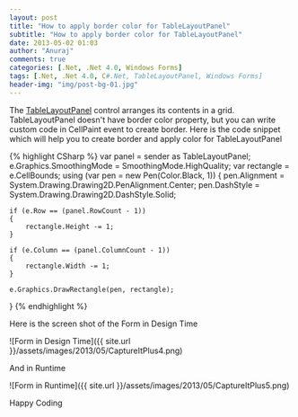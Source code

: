 ```yaml
---
layout: post
title: "How to apply border color for TableLayoutPanel"
subtitle: "How to apply border color for TableLayoutPanel"
date: 2013-05-02 01:03
author: "Anuraj"
comments: true
categories: [.Net, .Net 4.0, Windows Forms]
tags: [.Net, .Net 4.0, C#.Net, TableLayoutPanel, Windows Forms]
header-img: "img/post-bg-01.jpg"
---
```

The [TableLayoutPanel](http://msdn.microsoft.com/en-IN/library/h21wykkx.aspx) control arranges its contents in a grid. TableLayoutPanel doesn't have border color property, but you can write custom code in CellPaint event to create border. Here is the code snippet which will help you to create border and apply color for TableLayoutPanel

{% highlight CSharp %}
var panel = sender as TableLayoutPanel;
e.Graphics.SmoothingMode = SmoothingMode.HighQuality;
var rectangle = e.CellBounds;
using (var pen = new Pen(Color.Black, 1))
{
    pen.Alignment = System.Drawing.Drawing2D.PenAlignment.Center;
    pen.DashStyle = System.Drawing.Drawing2D.DashStyle.Solid;
    
    if (e.Row == (panel.RowCount - 1))
    {
        rectangle.Height -= 1;
    }

    if (e.Column == (panel.ColumnCount - 1))
    {
        rectangle.Width -= 1;
    }

    e.Graphics.DrawRectangle(pen, rectangle);
}
{% endhighlight %}

Here is the screen shot of the Form in Design Time

![Form in Design Time]({{ site.url }}/assets/images/2013/05/CaptureItPlus4.png)

And in Runtime

![Form in Runtime]({{ site.url }}/assets/images/2013/05/CaptureItPlus5.png)

Happy Coding
